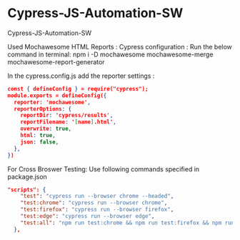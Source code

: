 # Cypress-JS-Automation-SW
Cypress-JS-Automation-SW

Used Mochawesome HTML Reports :
Cypress configuration :
  Run the below command in terminal:
  npm i -D mochawesome mochawesome-merge mochawesome-report-generator

  In the cypress.config.js add the reporter settings :
  ```json
  const { defineConfig } = require("cypress");
  module.exports = defineConfig({
    reporter: 'mochawesome',
    reporterOptions: {
      reportDir: 'cypress/results',
      reportFilename: '[name].html',
      overwrite: true,
      html: true,
      json: false,
    },
  })
  ```
For Cross Broswer Testing:
Use following commands specified in package.json
```json
"scripts": {
    "test": "cypress run --browser chrome --headed",
    "test:chrome": "cypress run --browser chrome",
    "test:firefox": "cypress run --browser firefox",
    "test:edge": "cypress run --browser edge",
    "test:all": "npm run test:chrome && npm run test:firefox && npm run test:edge"
  },
```

